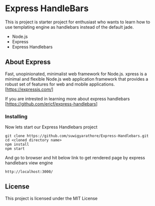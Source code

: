 # Express HandleBars 

This is project is starter project for enthusiast who wants to learn how to use templating engine as
handlebars instead of the default jade.

* Node.js
* Express
* Express Handlebars

## About Express

Fast, unopinionated, minimalist web framework for Node.js. xpress is a minimal and flexible Node.js web application framework that provides a robust set of features for web and mobile applications.
 [https://expressjs.com/]
 
 If you are intrested in learning more about express handlebars [https://github.com/ericf/express-handlebars]


### Installing

Now lets start our Express Handlebars project 

```
git clone https://github.com/suwigyarathore/Express-Handlebars.git
cd <cloned directory name>
npm install
npm start
```

And go to browser and hit below link to get rendered page by express handlebars view engine

```
http://localhost:3000/

```
## License

This project is licensed under the MIT License 